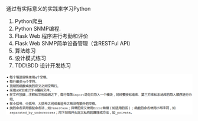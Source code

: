通过有实际意义的实践来学习Python

1. Python爬虫
2. Python SNMP编程.
3. Flask Web 程序进行考勤和评价
4. Flask Web SNMP简单设备管理（含RESTFul API）
5. 算法练习
6. 设计模式练习
7. TDD\BDD 设计开发练习




![Python 的代码规范参考：](https://github.com/biztudio/JustPython/blob/syntaxlab/codestyleguide.PNG)
